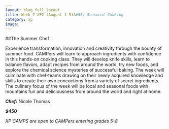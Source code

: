 ```yaml
---
layout: blog_full_layout
title: Week 7 XP2 (August 1-5)&#58; Seasonal Cooking
category: xp
image: 
---
```


##The Summer Chef

Experience transformation, innovation and creativity through the bounty of summer food. CAMPers will learn to approach ingredients with confidence in this hands-on cooking class. They will develop knife skills, learn to balance flavors, adapt recipes from around the world, try new foods, and explore the chemical science mysteries of successful baking. The week will culminate with chef-teams drawing on their newly acquired knowledge and skills to create their own concoctions from a variety of secret ingredients. The culinary focus of the week will be local and seasonal foods with mountains fun and deliciousness from around the world and right at home.

**_Chef:_** Nicole Thomas

**_$450_**

*XP CAMPS are open to CAMPers entering grades 5-8*
